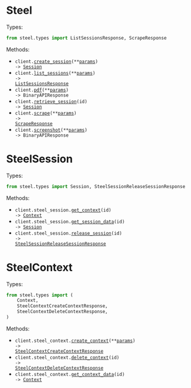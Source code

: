 # Steel

Types:

```python
from steel.types import ListSessionsResponse, ScrapeResponse
```

Methods:

- <code title="post /v1/sessions">client.<a href="./src/steel/_client.py">create_session</a>(\*\*<a href="src/steel/types/top_level_create_session_params.py">params</a>) -> <a href="./src/steel/types/session.py">Session</a></code>
- <code title="get /v1/sessions">client.<a href="./src/steel/_client.py">list_sessions</a>(\*\*<a href="src/steel/types/top_level_list_sessions_params.py">params</a>) -> <a href="./src/steel/types/list_sessions_response.py">ListSessionsResponse</a></code>
- <code title="post /v1/pdf">client.<a href="./src/steel/_client.py">pdf</a>(\*\*<a href="src/steel/types/top_level_pdf_params.py">params</a>) -> BinaryAPIResponse</code>
- <code title="get /v1/sessions/{id}">client.<a href="./src/steel/_client.py">retrieve_session</a>(id) -> <a href="./src/steel/types/session.py">Session</a></code>
- <code title="post /v1/scrape">client.<a href="./src/steel/_client.py">scrape</a>(\*\*<a href="src/steel/types/top_level_scrape_params.py">params</a>) -> <a href="./src/steel/types/scrape_response.py">ScrapeResponse</a></code>
- <code title="post /v1/screenshot">client.<a href="./src/steel/_client.py">screenshot</a>(\*\*<a href="src/steel/types/top_level_screenshot_params.py">params</a>) -> BinaryAPIResponse</code>

# SteelSession

Types:

```python
from steel.types import Session, SteelSessionReleaseSessionResponse
```

Methods:

- <code title="get /v1/context/{id}">client.steel_session.<a href="./src/steel/resources/steel_session.py">get_context</a>(id) -> <a href="./src/steel/types/context.py">Context</a></code>
- <code title="get /v1/sessions/{id}">client.steel_session.<a href="./src/steel/resources/steel_session.py">get_session_data</a>(id) -> <a href="./src/steel/types/session.py">Session</a></code>
- <code title="get /v1/sessions/{id}/release">client.steel_session.<a href="./src/steel/resources/steel_session.py">release_session</a>(id) -> <a href="./src/steel/types/steel_session_release_session_response.py">SteelSessionReleaseSessionResponse</a></code>

# SteelContext

Types:

```python
from steel.types import (
    Context,
    SteelContextCreateContextResponse,
    SteelContextDeleteContextResponse,
)
```

Methods:

- <code title="post /v1/context">client.steel_context.<a href="./src/steel/resources/steel_context.py">create_context</a>(\*\*<a href="src/steel/types/steel_context_create_context_params.py">params</a>) -> <a href="./src/steel/types/steel_context_create_context_response.py">SteelContextCreateContextResponse</a></code>
- <code title="delete /v1/context/{id}">client.steel_context.<a href="./src/steel/resources/steel_context.py">delete_context</a>(id) -> <a href="./src/steel/types/steel_context_delete_context_response.py">SteelContextDeleteContextResponse</a></code>
- <code title="get /v1/context/{id}">client.steel_context.<a href="./src/steel/resources/steel_context.py">get_context_data</a>(id) -> <a href="./src/steel/types/context.py">Context</a></code>
